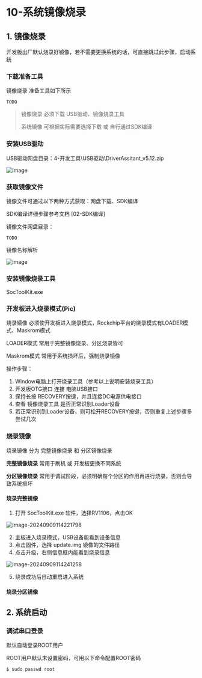 # 10-系统镜像烧录





## 1. 镜像烧录

开发板出厂默认烧录好镜像，若不需要更换系统的话，可直接跳过此步骤，启动系统



### 下载准备工具

镜像烧录 准备工具如下所示

```
TODO
```

> 镜像烧录 必须下载 USB驱动、镜像烧录工具
>
> 系统镜像 可根据实际需要选择下载 或 自行通过SDK编译



### 安装USB驱动

USB驱动网盘目录：4-开发工具\USB驱动\DriverAssitant\_v5.12.zip

![image]()



### 获取镜像文件

镜像文件可通过以下两种方式获取：网盘下载、SDK编译

SDK编译详细步骤参考文档 \[02-SDK编译]

镜像文件网盘目录：

```
TODO
```



镜像名称解析

![image]()





### 安装镜像烧录工具



SocToolKit.exe



### 开发板进入烧录模式(Pic)

烧录镜像 必须使开发板进入烧录模式，Rockchip平台的烧录模式有LOADER模式、Maskrom模式

LOADER模式 常用于完整镜像烧录、分区烧录皆可

Maskrom模式 常用于系统损坏后，强制烧录镜像



操作步骤：

1. Window电脑上打开烧录工具（参考以上说明安装烧录工具）
2. 开发板OTG接口 连接 电脑USB接口
3. 保持长按 RECOVERY按键，并且连接DC电源供电接口
4. 查看 镜像烧录工具 是否正常识别Loader设备
5. 若正常识别到Loader设备，则可松开RECOVERY按键，否则重复上述步骤多尝试几次





### 烧录镜像

烧录镜像 分为 完整镜像烧录 和 分区镜像烧录

**完整镜像烧录** 常用于刷机 或 开发板更换不同系统

**分区镜像烧录** 常用于调试阶段，必须明确每个分区的作用再进行烧录，否则会导致系统损坏



#### 烧录完整镜像

1. 打开 SocToolKit.exe 软件，选择RV1106，点击OK

![image-20240909114221798](C:\Users\16708\AppData\Roaming\Typora\typora-user-images\image-20240909114221798.png)

2. 主板进入烧录模式，USB设备能看到设备信息
3. 点击固件，选择 update.img 镜像的文件路径
4. 点击升级，右侧信息框内能看到烧录信息

![image-20240909114241258](C:\Users\16708\AppData\Roaming\Typora\typora-user-images\image-20240909114241258.png)

5. 烧录成功后自动重启进入系统



#### 烧录分区镜像





## 2. 系统启动



### 调试串口登录

默认自动登录ROOT用户

ROOT用户默认未设置密码，可用以下命令配置ROOT密码

```
$ sudo passwd root
```



